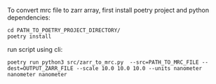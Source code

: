 To convert mrc file to zarr array, first install poetry project and python dependencies:

    cd PATH_TO_POETRY_PROJECT_DIRECTORY/
    poetry install


run script using cli:

    poetry run python3 src/zarr_to_mrc.py  --src=PATH_TO_MRC_FILE --dest=OUTPUT_ZARR_FILE --scale 10.0 10.0 10.0 --units nanometer nanometer nanometer

